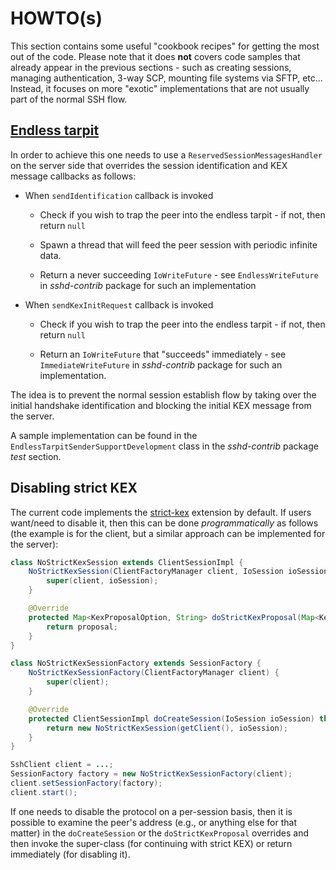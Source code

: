 # HOWTO(s)

This section contains some useful "cookbook recipes" for getting the most out of the code. Please note that it does **not** covers code samples that already appear in the previous sections - such as creating sessions, managing authentication, 3-way SCP, mounting file systems via SFTP, etc... Instead, it focuses on more "exotic" implementations that are not usually part of the normal SSH flow.

## [Endless tarpit](https://nullprogram.com/blog/2019/03/22/)

In order to achieve this one needs to use a `ReservedSessionMessagesHandler` on the server side that overrides the session identification and KEX message callbacks as follows:

* When `sendIdentification` callback is invoked

    * Check if you wish to trap the peer into the endless tarpit - if not, then return `null`
    
    * Spawn a thread that will feed the peer session with periodic infinite data.
    
    * Return a never succeeding `IoWriteFuture` - see `EndlessWriteFuture` in *sshd-contrib* package for such an implementation
    
* When `sendKexInitRequest` callback is invoked

    * Check if you wish to trap the peer into the endless tarpit - if not, then return `null`

    * Return an `IoWriteFuture` that "succeeds" immediately - see `ImmediateWriteFuture` in *sshd-contrib* package for such an implementation.

The idea is to prevent the normal session establish flow by taking over the initial handshake identification and blocking the initial KEX message from the server.

A sample implementation can be found in the `EndlessTarpitSenderSupportDevelopment` class in the *sshd-contrib* package *test* section.

## Disabling strict KEX

The current code implements the [strict-kex](https://github.com/openssh/openssh-portable/blob/master/PROTOCOL) extension by default. If users want/need to disable it, then
this can be done *programmatically* as follows (the example is for the client, but a similar approach can be implemented for the server):


```java
class NoStrictKexSession extends ClientSessionImpl {
    NoStrictKexSession(ClientFactoryManager client, IoSession ioSession) throws Exception {
        super(client, ioSession);
    }

    @Override
    protected Map<KexProposalOption, String> doStrictKexProposal(Map<KexProposalOption, String> proposal) {
        return proposal;
    }
}

class NoStrictKexSessionFactory extends SessionFactory {
    NoStrictKexSessionFactory(ClientFactoryManager client) {
        super(client);
    }

    @Override
    protected ClientSessionImpl doCreateSession(IoSession ioSession) throws Exception {
        return new NoStrictKexSession(getClient(), ioSession);
    }
}

SshClient client = ...;
SessionFactory factory = new NoStrictKexSessionFactory(client);
client.setSessionFactory(factory);
client.start();
```

If one needs to disable the protocol on a per-session basis, then it is possible to examine the peer's address (e.g., or anything else for that matter) in the `doCreateSession`
or the `doStrictKexProposal` overrides and then invoke the super-class (for continuing with strict KEX) or return immediately (for disabling it).